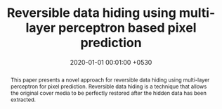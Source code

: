 ---
title:          "Reversible data hiding using multi-layer perceptron based pixel prediction"
date:           2020-01-01 00:01:00 +0530
selected:       true
pub:            "Proceedings of the 11th International Conference on Advances in Information Technology"
pub_date:       "2020"

abstract: >-
  This paper presents a novel approach for reversible data hiding using multi-layer perceptron for pixel prediction. Reversible data hiding is a technique that allows the original cover media to be perfectly restored after the hidden data has been extracted.
#cover:          /assets/images/covers/cover1.jpg
authors:
  - <strong>A Bhandari</strong>
  - S Sharma
  - R Uyyala
  - R Pal
  - M Verma
links:
  Paper: https://dl.acm.org/doi/pdf/10.1145/3406601.3406616
---